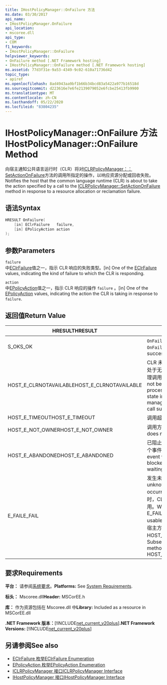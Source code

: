 ```yaml
---
title: IHostPolicyManager::OnFailure 方法
ms.date: 03/30/2017
api_name:
- IHostPolicyManager.OnFailure
api_location:
- mscoree.dll
api_type:
- COM
f1_keywords:
- IHostPolicyManager::OnFailure
helpviewer_keywords:
- OnFailure method [.NET Framework hosting]
- IHostPolicyManager::OnFailure method [.NET Framework hosting]
ms.assetid: 77d3f31e-9a53-4349-9c02-610a71736d42
topic_type:
- apiref
ms.openlocfilehash: 8ad4943aa9bf1b66b34bcd83a5422a977b16518d
ms.sourcegitcommit: d223616e7e6fe2139079052e6fcbe25413fb9900
ms.translationtype: MT
ms.contentlocale: zh-CN
ms.lasthandoff: 05/22/2020
ms.locfileid: "83804235"
---
```

# <a name="ihostpolicymanageronfailure-method"></a><span data-ttu-id="ad9b6-102">IHostPolicyManager::OnFailure 方法</span><span class="sxs-lookup"><span data-stu-id="ad9b6-102">IHostPolicyManager::OnFailure Method</span></span>
<span data-ttu-id="ad9b6-103">向宿主通知公共语言运行时（CLR）将对[ICLRPolicyManager：： SetActionOnFailure](iclrpolicymanager-setactiononfailure-method.md)方法的调用所指定的操作，以响应资源分配或回收失败。</span><span class="sxs-lookup"><span data-stu-id="ad9b6-103">Notifies the host that the common language runtime (CLR) is about to take the action specified by a call to the [ICLRPolicyManager::SetActionOnFailure](iclrpolicymanager-setactiononfailure-method.md) method in response to a resource allocation or reclamation failure.</span></span>  
  
## <a name="syntax"></a><span data-ttu-id="ad9b6-104">语法</span><span class="sxs-lookup"><span data-stu-id="ad9b6-104">Syntax</span></span>  
  
```cpp  
HRESULT OnFailure(  
    [in] EClrFailure   failure,  
    [in] EPolicyAction action  
);  
```  
  
## <a name="parameters"></a><span data-ttu-id="ad9b6-105">参数</span><span class="sxs-lookup"><span data-stu-id="ad9b6-105">Parameters</span></span>  
 `failure`  
 <span data-ttu-id="ad9b6-106">中[EClrFailure](eclrfailure-enumeration.md)值之一，指示 CLR 响应的失败类型。</span><span class="sxs-lookup"><span data-stu-id="ad9b6-106">[in] One of the [EClrFailure](eclrfailure-enumeration.md) values, indicating the kind of failure to which the CLR is responding.</span></span>  
  
 `action`  
 <span data-ttu-id="ad9b6-107">中[EPolicyAction](epolicyaction-enumeration.md)值之一，指示 CLR 响应的操作 `failure` 。</span><span class="sxs-lookup"><span data-stu-id="ad9b6-107">[in] One of the [EPolicyAction](epolicyaction-enumeration.md) values, indicating the action the CLR is taking in response to `failure`.</span></span>  
  
## <a name="return-value"></a><span data-ttu-id="ad9b6-108">返回值</span><span class="sxs-lookup"><span data-stu-id="ad9b6-108">Return Value</span></span>  
  
|<span data-ttu-id="ad9b6-109">HRESULT</span><span class="sxs-lookup"><span data-stu-id="ad9b6-109">HRESULT</span></span>|<span data-ttu-id="ad9b6-110">说明</span><span class="sxs-lookup"><span data-stu-id="ad9b6-110">Description</span></span>|  
|-------------|-----------------|  
|<span data-ttu-id="ad9b6-111">S_OK</span><span class="sxs-lookup"><span data-stu-id="ad9b6-111">S_OK</span></span>|<span data-ttu-id="ad9b6-112">`OnFailure`已成功返回。</span><span class="sxs-lookup"><span data-stu-id="ad9b6-112">`OnFailure` returned successfully.</span></span>|  
|<span data-ttu-id="ad9b6-113">HOST_E_CLRNOTAVAILABLE</span><span class="sxs-lookup"><span data-stu-id="ad9b6-113">HOST_E_CLRNOTAVAILABLE</span></span>|<span data-ttu-id="ad9b6-114">CLR 未加载到进程中，或 CLR 处于无法运行托管代码或成功处理调用的状态。</span><span class="sxs-lookup"><span data-stu-id="ad9b6-114">The CLR has not been loaded into a process, or the CLR is in a state in which it cannot run managed code or process the call successfully.</span></span>|  
|<span data-ttu-id="ad9b6-115">HOST_E_TIMEOUT</span><span class="sxs-lookup"><span data-stu-id="ad9b6-115">HOST_E_TIMEOUT</span></span>|<span data-ttu-id="ad9b6-116">调用超时。</span><span class="sxs-lookup"><span data-stu-id="ad9b6-116">The call timed out.</span></span>|  
|<span data-ttu-id="ad9b6-117">HOST_E_NOT_OWNER</span><span class="sxs-lookup"><span data-stu-id="ad9b6-117">HOST_E_NOT_OWNER</span></span>|<span data-ttu-id="ad9b6-118">调用方不拥有该锁。</span><span class="sxs-lookup"><span data-stu-id="ad9b6-118">The caller does not own the lock.</span></span>|  
|<span data-ttu-id="ad9b6-119">HOST_E_ABANDONED</span><span class="sxs-lookup"><span data-stu-id="ad9b6-119">HOST_E_ABANDONED</span></span>|<span data-ttu-id="ad9b6-120">已阻止的线程或纤程正在等待某个事件时，该事件被取消。</span><span class="sxs-lookup"><span data-stu-id="ad9b6-120">An event was canceled while a blocked thread or fiber was waiting on it.</span></span>|  
|<span data-ttu-id="ad9b6-121">E_FAIL</span><span class="sxs-lookup"><span data-stu-id="ad9b6-121">E_FAIL</span></span>|<span data-ttu-id="ad9b6-122">发生未知的灾难性故障。</span><span class="sxs-lookup"><span data-stu-id="ad9b6-122">An unknown catastrophic failure occurred.</span></span> <span data-ttu-id="ad9b6-123">当方法返回 E_FAIL 时，CLR 在该进程内将不再可用。</span><span class="sxs-lookup"><span data-stu-id="ad9b6-123">When a method returns E_FAIL, the CLR is no longer usable within the process.</span></span> <span data-ttu-id="ad9b6-124">对宿主方法的后续调用会返回 HOST_E_CLRNOTAVAILABLE。</span><span class="sxs-lookup"><span data-stu-id="ad9b6-124">Subsequent calls to hosting methods return HOST_E_CLRNOTAVAILABLE.</span></span>|  
  
## <a name="requirements"></a><span data-ttu-id="ad9b6-125">要求</span><span class="sxs-lookup"><span data-stu-id="ad9b6-125">Requirements</span></span>  
 <span data-ttu-id="ad9b6-126">**平台：** 请参阅[系统要求](../../get-started/system-requirements.md)。</span><span class="sxs-lookup"><span data-stu-id="ad9b6-126">**Platforms:** See [System Requirements](../../get-started/system-requirements.md).</span></span>  
  
 <span data-ttu-id="ad9b6-127">**标头：** Mscoree.dll</span><span class="sxs-lookup"><span data-stu-id="ad9b6-127">**Header:** MSCorEE.h</span></span>  
  
 <span data-ttu-id="ad9b6-128">**库：** 作为资源包括在 Mscoree.dll 中</span><span class="sxs-lookup"><span data-stu-id="ad9b6-128">**Library:** Included as a resource in MSCorEE.dll</span></span>  
  
 <span data-ttu-id="ad9b6-129">**.NET Framework 版本：**[!INCLUDE[net_current_v20plus](../../../../includes/net-current-v20plus-md.md)]</span><span class="sxs-lookup"><span data-stu-id="ad9b6-129">**.NET Framework Versions:** [!INCLUDE[net_current_v20plus](../../../../includes/net-current-v20plus-md.md)]</span></span>  
  
## <a name="see-also"></a><span data-ttu-id="ad9b6-130">另请参阅</span><span class="sxs-lookup"><span data-stu-id="ad9b6-130">See also</span></span>

- [<span data-ttu-id="ad9b6-131">EClrFailure 枚举</span><span class="sxs-lookup"><span data-stu-id="ad9b6-131">EClrFailure Enumeration</span></span>](eclrfailure-enumeration.md)
- [<span data-ttu-id="ad9b6-132">EPolicyAction 枚举</span><span class="sxs-lookup"><span data-stu-id="ad9b6-132">EPolicyAction Enumeration</span></span>](epolicyaction-enumeration.md)
- [<span data-ttu-id="ad9b6-133">ICLRPolicyManager 接口</span><span class="sxs-lookup"><span data-stu-id="ad9b6-133">ICLRPolicyManager Interface</span></span>](iclrpolicymanager-interface.md)
- [<span data-ttu-id="ad9b6-134">IHostPolicyManager 接口</span><span class="sxs-lookup"><span data-stu-id="ad9b6-134">IHostPolicyManager Interface</span></span>](ihostpolicymanager-interface.md)
